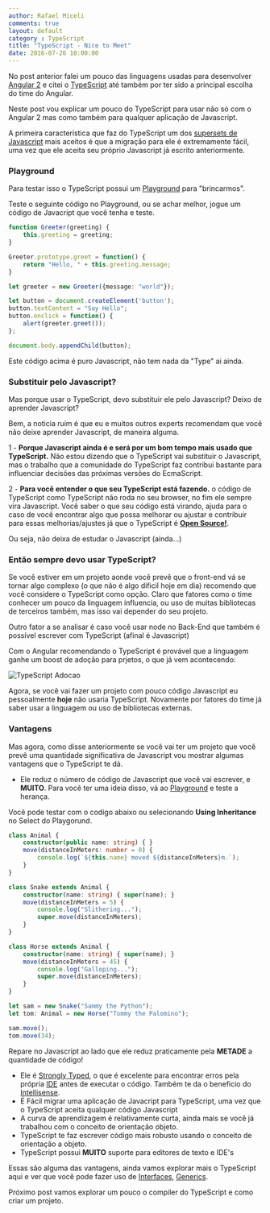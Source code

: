 ```yaml
---
author: Rafael Miceli
comments: true
layout: default 
category : TypeScript
title: "TypeScript - Nice to Meet" 
date: 2016-07-26 10:00:00
---
```


No post anterior falei um pouco das linguagens usadas para desenvolver [Angular 2](https://angular.io/) e citei o [TypeScript](https://www.typescriptlang.org) até também por ter sido a principal escolha do time do Angular.

Neste post vou explicar um pouco do TypeScript para usar não só com o Angular 2 mas como também para qualquer aplicação de Javascript.

A primeira característica que faz do TypeScript um dos [supersets de Javascript](https://en.wikipedia.org/wiki/JavaScript#Use_as_an_intermediate_language) mais aceitos é que a migração para ele é extremamente fácil, uma vez que ele aceita seu próprio Javascript já escrito anteriormente.

### Playground

Para testar isso o TypeScript possui um [Playground](https://www.typescriptlang.org/play/index.html) para "brincarmos".

Teste o seguinte código no Playground, ou se achar melhor, jogue um código de Javacript que você tenha e teste.

```typescript
function Greeter(greeting) {
    this.greeting = greeting;
}

Greeter.prototype.greet = function() {
    return "Hello, " + this.greeting.message;
}

let greeter = new Greeter({message: "world"});  

let button = document.createElement('button');
button.textContent = "Say Hello";
button.onclick = function() {
    alert(greeter.greet());
};

document.body.appendChild(button);
```

Este código acima é puro Javascript, não tem nada da "Type" ai ainda.

### Substituir pelo Javascript?

Mas porque usar o TypeScript, devo substituir ele pelo Javascript? Deixo de aprender Javascript?

Bem, a noticia ruim é que eu e muitos outros experts recomendam que você não deixe aprender Javascript, de maneira alguma. 

1 - __Porque Javascript ainda é e será por um bom tempo mais usado que TypeScript.__ Não estou dizendo que o TypeScript vai substituir o Javascript, mas o trabalho que a comunidade do TypeScript faz contribui bastante para influenciar decisões das próximas versões do EcmaScript.

2 - __Para você entender o que seu TypeScript está fazendo.__ o código de TypeScript como TypeScript não roda no seu browser, no fim ele sempre vira Javascript. Você saber o que seu código está virando, ajuda para o caso de você encontrar algo que possa melhorar ou ajustar e contribuir para essas melhorias/ajustes já que o TypeScript é [__Open Source!__](https://github.com/Microsoft/TypeScript).

Ou seja, não deixa de estudar o Javascript (ainda...)

### Então sempre devo usar TypeScript?

Se você estiver em um projeto aonde você prevê que o front-end vá se tornar algo complexo (o que não é algo dificil hoje em dia) recomendo que você considere o TypeScript como opção. Claro que fatores como o time conhecer um pouco da linguagem influencia, ou uso de muitas bibliotecas de terceiros também, mas isso vai depender do seu projeto.

Outro fator a se analisar é caso você usar node no Back-End que também é possível escrever com TypeScript (afinal é Javascript)

Com o Angular recomendando o TypeScript é provável que a linguagem ganhe um boost de adoção para prjetos, o que já vem acontecendo:

![TypeScript Adocao](http://whatpixel.com/images/2016/04/typescript-google-trends-screenshot.jpg)

Agora, se você vai fazer um projeto com pouco código Javascript eu pessoalmente __hoje__ não usaria TypeScript. Novamente por fatores do time já saber usar a linguagem ou uso de bibliotecas externas.

### Vantagens

Mas agora, como disse anteriormente se você vai ter um projeto que você prevê uma quantidade significativa de Javascript vou mostrar algumas vantagens que o TypeScript te dá.

- Ele reduz o número de código de Javascript que você vai escrever, e __MUITO__. Para você ter uma ideia disso, vá ao [Playground](https://www.typescriptlang.org/play/index.html) e teste a herança.

Você pode testar com o codigo abaixo ou selecionando __Using Inheritance__ no Select do Playgorund.

```typescript
class Animal {
    constructor(public name: string) { }
    move(distanceInMeters: number = 0) {
        console.log(`${this.name} moved ${distanceInMeters}m.`);
    }
}

class Snake extends Animal {
    constructor(name: string) { super(name); }
    move(distanceInMeters = 5) {
        console.log("Slithering...");
        super.move(distanceInMeters);
    }
}

class Horse extends Animal {
    constructor(name: string) { super(name); }
    move(distanceInMeters = 45) {
        console.log("Galloping...");
        super.move(distanceInMeters);
    }
}

let sam = new Snake("Sammy the Python");
let tom: Animal = new Horse("Tommy the Palomino");

sam.move();
tom.move(34);
```

Repare no Javascript ao lado que ele reduz praticamente pela __METADE__ a quantidade de código!

- Ele é [Strongly Typed](https://en.wikipedia.org/wiki/Strong_and_weak_typing), o que é excelente para encontrar erros pela própria [IDE](https://en.wikipedia.org/wiki/Integrated_development_environment) antes de executar o código. Também te da o beneficio do [Intellisense](https://en.wikipedia.org/wiki/Intelligent_code_completion).
- É Fácil migrar uma aplicação de Javacript para TypeScript, uma vez que o TypeScript aceita qualquer código Javascript
- A curva de aprendizagem é relativamente curta, ainda mais se você já trabalhou com o conceito de orientação objeto.
- TypeScript te faz escrever código mais robusto usando o conceito de orientação a objeto.
- TypeScript possui __MUITO__ suporte para editores de texto e IDE's

Essas são alguma das vantagens, ainda vamos explorar mais o TypeScript aqui e ver que você pode fazer uso de [Interfaces](https://en.wikipedia.org/wiki/Interface_(computing)), [Generics](https://en.wikipedia.org/wiki/Generic_programming).

Próximo post vamos explorar um pouco o compiler do TypeScript e como criar um projeto.
